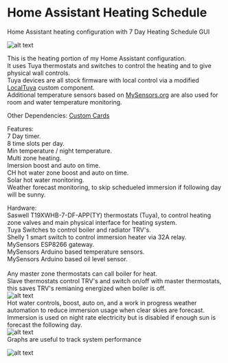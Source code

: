 # Home Assistant Heating Schedule
Home Assistant heating configuration with 7 Day Heating Schedule GUI

![alt text](https://live.staticflickr.com/65535/51626569205_3fc7830097_c.jpg)

This is the heating portion of my Home Assistant configuration.<br />
It uses Tuya thermostats and switches to control the heating and to give physical wall controls.<br />
Tuya devices are all stock firmware with local control via a modified [LocalTuya](https://github.com/rospogrigio/localtuya) custom component.<br />
Additional temperature sensors based on [MySensors.org](https://MySensors.org) are also used for room and water temperature monitoring.<br />

Other Dependencies:
[Custom Cards](https://github.com/custom-cards/button-card)

Features: <br />
  7 Day timer. <br />
  8 time slots per day. <br />
  Min temperature / night temperature. <br />
  Multi zone heating. <br />
  Imersion boost and auto on time. <br />
  CH hot water zone boost and auto on time. <br />
  Solar hot water monitoring. <br />
  Weather forecast monitoring, to skip schedueled immersion if following day will be sunny. <br />

Hardware: <br />
Saswell T19XWHB-7-DF-APP(TY) thermostats (Tuya), to control heating zone valves and main physical interface for heating system.<br />
Tuya Switches to control boiler and radiator TRV's.<br />
Shelly 1 smart switch to control immersion heater via 32A relay.<br />
MySensors ESP8266 gateway.<br />
MySensors Arduino based temperature sensors.<br />
MySensors Arduino based oil level sensor.
<br />
<br />
Any master zone thermostats can call boiler for heat. <br />
Slave thermostats control TRV's and switch on/off with master thermostats, this saves TRV's remianing energized when boiler is off. <br />
![alt text](https://live.staticflickr.com/65535/51625710401_8cbae69eb1_c.jpg)
<br />
Hot water controls, boost, auto on, and a work in progress weather automation to reduce immersion usage when clear skies are forecast. Immersion is used on night rate electricity but is disabled if enough sun is forecast the following day. <br />
![alt text](https://live.staticflickr.com/65535/51626356674_31149860d3_c.jpg)
<br />
Graphs are useful to track system performance <br />


![alt text](https://live.staticflickr.com/65535/51626356669_54c5563b5b_c.jpg)
